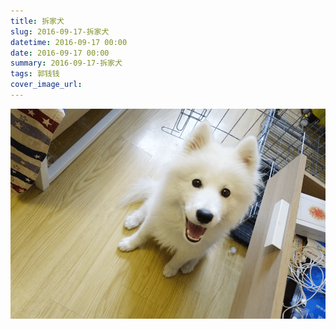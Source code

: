 ```yaml
---
title: 拆家犬
slug: 2016-09-17-拆家犬
datetime: 2016-09-17 00:00
date: 2016-09-17 00:00
summary: 2016-09-17-拆家犬
tags: 郭钱钱
cover_image_url: 
---
```

![12962-f4174848t8.png](../assets/2019/09/1964884263.png)
